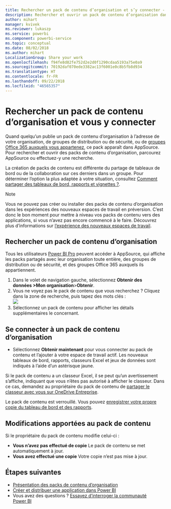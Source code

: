 ```yaml
---
title: Rechercher un pack de contenu d’organisation et s’y connecter - Power BI
description: Rechercher et ouvrir un pack de contenu d’organisation dans Power BI
author: mihart
manager: kvivek
ms.reviewer: lukaszp
ms.service: powerbi
ms.component: powerbi-service
ms.topic: conceptual
ms.date: 08/02/2018
ms.author: mihart
LocalizationGroup: Share your work
ms.openlocfilehash: f94fe8d82fe752d2e2d0f1290cdaa5193a75e0a9
ms.sourcegitcommit: 70192daf070ede3382ac13f6001e0c8b5fb8d934
ms.translationtype: HT
ms.contentlocale: fr-FR
ms.lasthandoff: 09/22/2018
ms.locfileid: "46565357"
---
```

# <a name="find-and-connect-to-an-organizational-content-pack"></a>Rechercher un pack de contenu d’organisation et vous y connecter

Quand quelqu’un publie un pack de contenu d’organisation à l’adresse de votre organisation, de groupes de distribution ou de sécurité, ou de [groupes Office 365 auxquels vous appartenez](https://support.office.com/article/Create-a-group-in-Office-365-7124dc4c-1de9-40d4-b096-e8add19209e9), ce pack apparaît dans AppSource.  Pour rechercher et ouvrir des packs de contenu d’organisation, parcourez AppSource ou effectuez-y une recherche.

La création de packs de contenu est différente du partage de tableaux de bord ou de la collaboration sur ces derniers dans un groupe. Pour déterminer l’option la plus adaptée à votre situation, consultez [Comment partager des tableaux de bord, rapports et vignettes ?](../service-how-to-collaborate-distribute-dashboards-reports.md).

> [!NOTE]
> Vous ne pouvez pas créer ou installer des packs de contenu d’organisation dans les expériences des nouveaux espaces de travail en préversion. C’est donc le bon moment pour mettre à niveau vos packs de contenu vers des applications, si vous n’avez pas encore commencé à le faire. Découvrez plus d’informations sur [l’expérience des nouveaux espaces de travail](../service-create-the-new-workspaces.md).
> 

## <a name="find-an-organizational-content-pack"></a>Rechercher un pack de contenu d’organisation
Tous les utilisateurs [Power BI Pro](https://powerbi.microsoft.com/pricing) peuvent accéder à AppSource, qui affiche les packs partagés avec leur organisation toute entière, des groupes de distribution ou de sécurité, et des groupes Office 365 auxquels ils appartiennent.  

1. Dans le volet de navigation gauche, sélectionnez **Obtenir des données \>Mon organisation**\>**Obtenir**.
2. Vous ne voyez pas le pack de contenu que vous recherchez ? Cliquez dans la zone de recherche, puis tapez des mots clés :  
    ![](media/end-user-content-pack/cp_searchbox.png)
3. Sélectionnez un pack de contenu pour afficher les détails supplémentaires le concernant.

## <a name="connect-to-an-organizational-content-pack"></a>Se connecter à un pack de contenu d’organisation
* Sélectionnez **Obtenir maintenant** pour vous connecter au pack de contenu et l’ajouter à votre espace de travail actif. Les nouveaux tableaux de bord, rapports, classeurs Excel et jeux de données sont indiqués à l’aide d’un astérisque jaune.

Si le pack de contenu a un classeur Excel, il se peut qu’un avertissement s’affiche, indiquant que vous n’êtes pas autorisé à afficher le classeur. Dans ce cas, demandez au propriétaire du pack de contenu de [partager le classeur avec vous sur OneDrive Entreprise](https://support.office.com/en-us/article/Share-documents-or-folders-in-Office-365-1fe37332-0f9a-4719-970e-d2578da4941c). 

Le pack de contenu est verrouillé. Vous pouvez [enregistrer votre propre copie du tableau de bord et des rapports](../service-organizational-content-pack-copy-refresh-access.md). 

## <a name="changes-to-the-content-pack"></a>Modifications apportées au pack de contenu
Si le propriétaire du pack de contenu modifie celui-ci : 

* **Vous n’avez pas effectué de copie** Le pack de contenu se met automatiquement à jour.
* **Vous avez effectué une copie** Votre copie n’est pas mise à jour. 

## <a name="next-steps"></a>Étapes suivantes
* [Présentation des packs de contenu d’organisation](../service-organizational-content-pack-introduction.md)  
* [Créer et distribuer une application dans Power BI](end-user-create-apps.md)
* Vous avez des questions ? [Essayez d’interroger la communauté Power BI](http://community.powerbi.com/)

